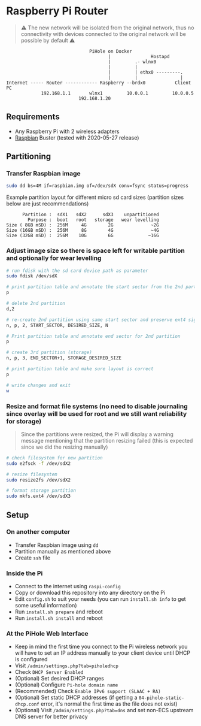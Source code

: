 # Raspberry Pi Router

> ⚠️ The new network will be isolated from the original network, thus no connectivity with devices connected to the original network will be possible by default ⚠️

```
                               PiHole on Docker
                                      |               Hostapd
                                      |         .- wlnx0
                                      |         |
                                      |         | ethx0 ---------.
                                      |         |                |
Internet ----- Router ------------ Raspberry --brdx0           Client PC
             192.168.1.1       wlnx1         10.0.0.1         10.0.0.5  
                           192.168.1.20             
```

## Requirements

* Any Raspberry Pi with 2 wireless adapters
* [Raspbian](https://www.raspberrypi.org/downloads/raspbian/#:~:text=Raspberry%20Pi%20OS%20(32-bit)%20Lite) Buster (tested with 2020-05-27 release)

## Partitioning

### Transfer Raspbian image

```bash
sudo dd bs=4M if=raspbian.img of=/dev/sdX conv=fsync status=progress
```

Example partition layout for different micro sd card sizes (partition sizes below are just recommendations)

```
      Partition :  sdX1   sdX2      sdX3    unpartitioned
        Purpose :  boot   root   storage   wear levelling
Size ( 8GB mSD) :  256M     4G        2G              ~2G
Size (16GB mSD) :  256M     8G        4G              ~4G
Size (32GB mSD) :  256M    10G        6G             ~16G
```

### Adjust image size so there is space left for writable partition and optionally for wear levelling 

```bash
# run fdisk with the sd card device path as parameter
sudo fdisk /dev/sdX

# print partition table and annotate the start sector from the 2nd partition
p

# delete 2nd partition
d,2

# re-create 2nd partition using same start sector and preserve ext4 signature
n, p, 2, START_SECTOR, DESIRED_SIZE, N

# Print partition table and annotate end sector for 2nd partition
p

# create 3rd partition (storage)
n, p, 3, END_SECTOR+1, STORAGE_DESIRED_SIZE

# print partition table and make sure layout is correct
p

# write changes and exit
w
```

### Resize and format file systems (**no** need to disable journaling since overlay will be used for root and we still want reliability for storage)

> Since the partitions were resized, the Pi will display a warning message mentioning that the partition resizing failed (this is expected since we did the resizing manually)

```bash
# check filesystem for new partition
sudo e2fsck -f /dev/sdX2

# resize filesystem
sudo resize2fs /dev/sdX2

# format storage partition
sudo mkfs.ext4 /dev/sdX3
```

## Setup

### On another computer

* Transfer Raspbian image using `dd`
* Partition manually as mentioned above
* Create `ssh` file

### Inside the Pi

* Connect to the internet using `raspi-config`
* Copy or download this repository into any directory on the Pi
* Edit `config.sh` to suit your needs (you can run `install.sh info` to get some useful information)
* Run `install.sh prepare` and reboot
* Run `install.sh install` and reboot

### At the PiHole Web Interface

* Keep in mind the first time you connect to the Pi wireless network you will have to set an IP address manually to your client device until DHCP is configured
* Visit `/admin/settings.php?tab=piholedhcp`
* Check `DHCP Server Enabled`
* (Optional) Set desired DHCP ranges
* (Optional) Configure `Pi-hole domain name`
* (Recommended) Check `Enable IPv6 support (SLAAC + RA)`
* (Optional) Set static DHCP addresses (if getting a `04-pihole-static-dhcp.conf` error, it's normal the first time as the file does not exist)
* (Optional) Visit `/admin/settings.php?tab=dns` and set non-ECS upstream DNS server for better privacy
